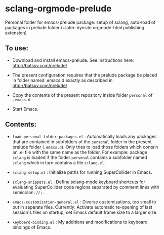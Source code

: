 sclang-orgmode-prelude
======================

Personal folder for emacs-prelude package: setup of sclang, auto-load of packages in prelude folder (+later: dynsite orgmode-html publishing extension)

## To use:

- Download and install emacs-prelude. See instructions here: http://batsov.com/prelude/

- The present configuration requires that the prelude package be placed in folder named .emacs.d exactly as described in http://batsov.com/prelude/

- Copy the contents of the present repository inside folder `personal` of `.emacs.d`

- Start Emacs.

## Contents:

- `load-personal-folder-packages.el` : Automatically loads any packages that are contained in subfolders of the `personal` folder in the present prelude folder (`.emacs.d`). Only tries to load those folders which contain an .el file with the same name as the folder. For example: package `sclang` is loaded if the folder `personal` contains a subfolder named `sclang` which in turn contains a file `sclang.el`.

- `sclang-setup.el` : Initialize paths for running SuperCollider in Emacs.

- `sclang-snippets.el` : Define sclang-mode keyboard shortcuts for evaluating SuperCollider code regions separated by comment lines with semicolon: `//:`.

- `emacs-customization-general.el` : Diverse customizations, too small to put in separate files. Currently: Activate automatic re-opening of last session's files on startup; set Emacs default frame size to a larger size.

- `keyboard-binding.el` : My additions and modifications to keyboard bindings of Emacs.
